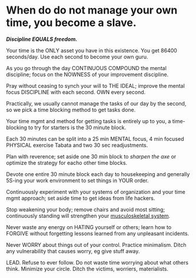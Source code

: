 # When do do not manage your own time, you become a slave.

***Discipline EQUALS freedom.***

Your time is the ONLY asset you have in this existence. You get 86400 seconds/day. Use each second to become your own guru.

As you go through the day CONTINUOUS COMPOUND the mental discipline; focus on the NOWNESS of your improvement discipline.

Pray without ceasing to synch your will to THE IDEAL; improve the mental focus DISCIPLINE with each second. OWN every second. 

Practically, we usually cannot manage the tasks of our day by the second, so we pick a time blocking method to get tasks done.

Your time mgmt and method for getting tasks is entirely up to you, a time-blocking to try for starters is the 30 minute block.

Each 30 minutes can be split into a 25 min MENTAL focus, 4 min focused PHYSICAL exercise Tabata and two 30 sec readjustments.

Plan with reverence; set aside one 30 min block to *sharpen the axe* or optimize the strategy for eacho other time blocks.

Devote one entire 30 minute block each day to housekeeping and generally 5S-ing your work environment to set things in YOUR order.

Continuously experiment with your systems of organization and your time mgmt approach; set aside time to get ideas from life hackers.

Stop weakening your body; remove chairs and avoid most sitting; continuously standing will strengthen your [musculoskeletal system](https://en.wikipedia.org/wiki/Human_musculoskeletal_system).

Never waste any energy on HATING yourself or others; learn how to FORGIVE without forgetting lessons learned from any unpleasant incidents.

Never WORRY about things out of your control. Practice minimalism. Ditch any vulnerability that causes worry, eg give stuff away.

LEAD. Refuse to ever follow. Do not waste time worrying about what others think. Minimize your circle. Ditch the victims, worriers, materialists.


